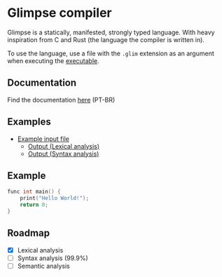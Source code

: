 # Glimpse compiler

Glimpse is a statically, manifested, strongly typed language. With heavy inspiration from C and Rust (the language the compiler is written in).

To use the language, use a file with the `.glim` extension as an argument when executing the [executable](https://github.com/jlabbude/Compiler/releases/tag/exe).

## Documentation
Find the documentation [here](https://jlabbude.github.io) (PT-BR)

## Examples

- [Example input file](https://github.com/jlabbude/Compiler/blob/main/input.glim)
  - [Output (Lexical analysis)](https://github.com/jlabbude/Compiler/blob/main/output/lexical_output.txt)
  - [Output (Syntax analysis)](https://github.com/jlabbude/Compiler/blob/main/output/syntax_output.csv)

## Example

```C
func int main() {
    print("Hello World!");
    return 0;
}
```

## Roadmap
- [X] Lexical analysis
- [ ] Syntax analysis (99.9%)
- [ ] Semantic analysis
